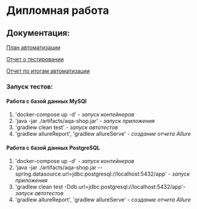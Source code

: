 # Дипломная работа

## Документация:
[План автоматизации](https://github.com/plo-vi/aqaDiploma/blob/master/Plan.md)

[Отчет о тестировании](https://github.com/plo-vi/aqaDiploma/blob/master/Report.md)

[Отчет по итогам автоматизации](https://github.com/plo-vi/aqaDiploma/blob/master/Summary.md)

### Запуск тестов:
#### Работа с базой данных MySQl
1. 'docker-compose up -d' - *запуск контейнеров*
2. 'java -jar ./artifacts/aqa-shop.jar' - *запуск приложения*
3. 'gradlew clean test' - *запуск автотестов*
4. 'gradlew allureReport', 'gradlew allureServe' - *создание отчета Allure*

#### Работа с базой данных PostgreSQL
1. 'docker-compose up -d' - *запуск контейнеров*
2. 'java -jar ./artifacts/aqa-shop.jar --spring.datasource.url=jdbc:postgresql://localhost:5432/app' - *запуск приложения*
3. 'gradlew clean test -Ddb.url=jdbc:postgresql://localhost:5432/app'- *запуск автотестов*
4. 'gradlew allureReport', 'gradlew allureServe' - *создание отчета Allure*
